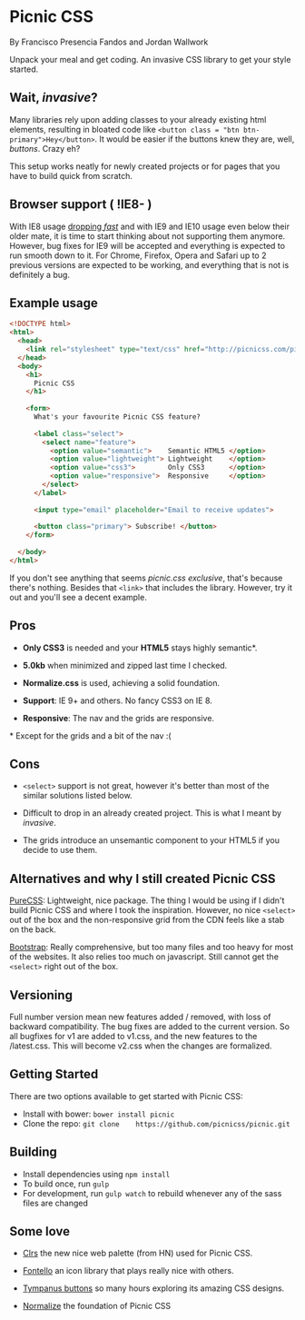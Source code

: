 Picnic CSS
=========

By Francisco Presencia Fandos and Jordan Wallwork

Unpack your meal and get coding. An invasive CSS library to get your style started.



Wait, *invasive*?
-----

Many libraries rely upon adding classes to your already existing html elements, resulting in bloated code like `<button class = "btn btn-primary">Hey</button>`. It would be easier if the buttons knew they are, well, *buttons*. Crazy eh?

This setup works neatly for newly created projects or for pages that you have to build quick from scratch.



Browser support ( !IE8- )
------

With IE8 usage [dropping *fast*](http://ux.stackexchange.com/a/64361) and with IE9 and IE10 usage even below their older mate, it is time to start thinking about not supporting them anymore. However, bug fixes for IE9 will be accepted and everything is expected to run smooth down to it. For Chrome, Firefox, Opera and Safari up to 2 previous versions are expected to be working, and everything that is not is definitely a bug.



Example usage
------


```html
<!DOCTYPE html>
<html>
  <head>
    <link rel="stylesheet" type="text/css" href="http://picnicss.com/picnic.css">
  </head>
  <body>
    <h1>
      Picnic CSS
    </h1>
    
    <form>
      What's your favourite Picnic CSS feature?
      
      <label class="select">
        <select name="feature">
          <option value="semantic">    Semantic HTML5 </option>
          <option value="lightweight"> Lightweight    </option>
          <option value="css3">        Only CSS3      </option>
          <option value="responsive">  Responsive     </option>
        </select>
      </label>
      
      <input type="email" placeholder="Email to receive updates">
      
      <button class="primary"> Subscribe! </button>
    </form>
    
  </body>
</html>
```

If you don't see anything that seems *picnic.css exclusive*, that's because there's nothing. Besides that `<link>` that includes the library. However, try it out and you'll see a decent example.


Pros
-----

- **Only CSS3** is needed and your **HTML5** stays highly semantic*.

- **5.0kb** when minimized and zipped last time I checked.

- **Normalize.css** is used, achieving a solid foundation.

- **Support**: IE 9+ and others. No fancy CSS3 on IE 8.

- **Responsive**: The nav and the grids are responsive.


\* Except for the grids and a bit of the nav :(



Cons
-----

- `<select>` support is not great, however it's better than most of the similar solutions listed below.

- Difficult to drop in an already created project. This is what I meant by *invasive*.

- The grids introduce an unsemantic component to your HTML5 if you decide to use them.



Alternatives and why I still created Picnic CSS
------

[PureCSS](http://purecss.io/): Lightweight, nice package. The thing I would be using if I didn't build Picnic CSS and where I took the inspiration. However, no nice `<select>` out of the box and the non-responsive grid from the CDN feels like a stab on the back.

[Bootstrap](http://getbootstrap.com/): Really comprehensive, but too many files and too heavy for most of the websites. It also relies too much on javascript. Still cannot get the `<select>` right out of the box.


Versioning
----------

Full number version mean new features added / removed, with loss of backward compatibility. The bug fixes are added to the current version. So all bugfixes for v1 are added to v1.css, and the new features to the /latest.css. This will become v2.css when the changes are formalized.


Getting Started
---------------

There are two options available to get started with Picnic CSS:

- Install with bower: `bower install picnic`
- Clone the repo: `git clone 	https://github.com/picnicss/picnic.git`


Building
--------

- Install dependencies using `npm install`
- To build once, run `gulp`
- For development, run `gulp watch` to rebuild whenever any of the sass files are changed


Some love
-------

- [Clrs](http://clrs.cc/) the new nice web palette (from HN) used for Picnic CSS.

- [Fontello](http://fontello.com/) an icon library that plays really nice with others.

- [Tympanus buttons](http://tympanus.net/Development/CreativeButtons/) so many hours exploring its amazing CSS designs.

- [Normalize](http://necolas.github.io/normalize.css/) the foundation of Picnic CSS
